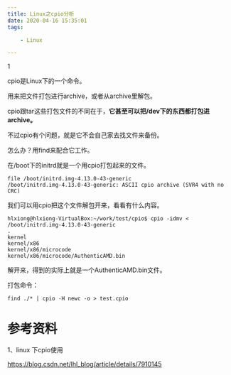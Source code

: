 ```yaml
---
title: Linux之cpio分析
date: 2020-04-16 15:35:01
tags:

	- Linux

---
```


1

cpio是Linux下的一个命令。

用来把文件打包进行archive，或者从archive里解包。

cpio跟tar这些打包文件的不同在于，**它甚至可以把/dev下的东西都打包进archive。**

不过cpio有个问题，就是它不会自己家去找文件来备份。

怎么办？用find来配合它工作。

在/boot下的initrd就是一个用cpio打包起来的文件。

```
file /boot/initrd.img-4.13.0-43-generic 
/boot/initrd.img-4.13.0-43-generic: ASCII cpio archive (SVR4 with no CRC)
```

我们可以用cpio把这个文件解包开来，看看有什么内容。

```
hlxiong@hlxiong-VirtualBox:~/work/test/cpio$ cpio -idmv < /boot/initrd.img-4.13.0-43-generic 
.
kernel
kernel/x86
kernel/x86/microcode
kernel/x86/microcode/AuthenticAMD.bin
```

解开来，得到的实际上就是一个AuthenticAMD.bin文件。

打包命令：

```
find ./* | cpio -H newc -o > test.cpio
```





# 参考资料

1、linux 下cpio使用

https://blog.csdn.net/lhl_blog/article/details/7910145
